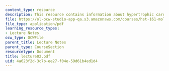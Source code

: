 ```yaml
---
content_type: resource
description: This resource contains information about hypertrophic cardiomyopathy.
file: https://ol-ocw-studio-app-qa.s3.amazonaws.com/courses/hst-161-molecular-biology-and-genetics-in-modern-medicine-fall-2007/4a623f2d3c7bee27f04e59d61b4ed1d4_lecture02.pdf
file_type: application/pdf
learning_resource_types:
- Lecture Notes
ocw_type: OCWFile
parent_title: Lecture Notes
parent_type: CourseSection
resourcetype: Document
title: lecture02.pdf
uid: 4a623f2d-3c7b-ee27-f04e-59d61b4ed1d4
---
```


